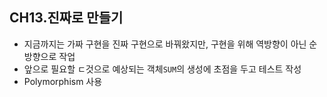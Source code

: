 ## CH13.진짜로 만들기

- 지금까지는 가짜 구현을 진짜 구현으로 바꿔왔지만, 구현을 위해 역방향이 아닌 순방향으로 작업
- 앞으로 필요할 ㄷ것으로 예상되는 객체`SUM`의 생성에 초점을 두고 테스트 작성
- Polymorphism 사용